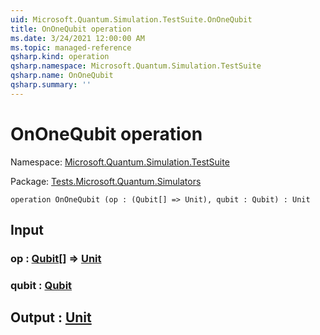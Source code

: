 ```yaml
---
uid: Microsoft.Quantum.Simulation.TestSuite.OnOneQubit
title: OnOneQubit operation
ms.date: 3/24/2021 12:00:00 AM
ms.topic: managed-reference
qsharp.kind: operation
qsharp.namespace: Microsoft.Quantum.Simulation.TestSuite
qsharp.name: OnOneQubit
qsharp.summary: ''
---
```


# OnOneQubit operation

Namespace: [Microsoft.Quantum.Simulation.TestSuite](xref:Microsoft.Quantum.Simulation.TestSuite)

Package: [Tests.Microsoft.Quantum.Simulators](https://nuget.org/packages/Tests.Microsoft.Quantum.Simulators)




```qsharp
operation OnOneQubit (op : (Qubit[] => Unit), qubit : Qubit) : Unit
```


## Input

### op : [Qubit](xref:microsoft.quantum.lang-ref.qubit)[] => [Unit](xref:microsoft.quantum.lang-ref.unit) 




### qubit : [Qubit](xref:microsoft.quantum.lang-ref.qubit)





## Output : [Unit](xref:microsoft.quantum.lang-ref.unit)

